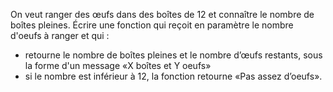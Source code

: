 On veut ranger des œufs dans des boîtes de 12 et connaître le nombre de boîtes pleines.
Écrire une fonction qui reçoit en paramètre le nombre d'oeufs à ranger et qui : 
- retourne le nombre de boîtes pleines et le nombre d’œufs restants, sous la forme d'un message «X boîtes et Y oeufs»
- si le nombre est inférieur à 12, la fonction retourne «Pas assez d’oeufs».